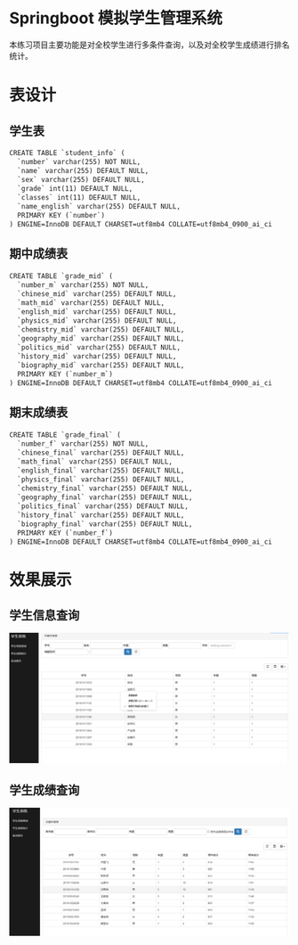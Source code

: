 # Springboot 模拟学生管理系统
本练习项目主要功能是对全校学生进行多条件查询，以及对全校学生成绩进行排名统计。

# 表设计
## 学生表
```
CREATE TABLE `student_info` (
  `number` varchar(255) NOT NULL,
  `name` varchar(255) DEFAULT NULL,
  `sex` varchar(255) DEFAULT NULL,
  `grade` int(11) DEFAULT NULL,
  `classes` int(11) DEFAULT NULL,
  `name_english` varchar(255) DEFAULT NULL,
  PRIMARY KEY (`number`)
) ENGINE=InnoDB DEFAULT CHARSET=utf8mb4 COLLATE=utf8mb4_0900_ai_ci
```

## 期中成绩表
```
CREATE TABLE `grade_mid` (
  `number_m` varchar(255) NOT NULL,
  `chinese_mid` varchar(255) DEFAULT NULL,
  `math_mid` varchar(255) DEFAULT NULL,
  `english_mid` varchar(255) DEFAULT NULL,
  `physics_mid` varchar(255) DEFAULT NULL,
  `chemistry_mid` varchar(255) DEFAULT NULL,
  `geography_mid` varchar(255) DEFAULT NULL,
  `politics_mid` varchar(255) DEFAULT NULL,
  `history_mid` varchar(255) DEFAULT NULL,
  `biography_mid` varchar(255) DEFAULT NULL,
  PRIMARY KEY (`number_m`)
) ENGINE=InnoDB DEFAULT CHARSET=utf8mb4 COLLATE=utf8mb4_0900_ai_ci
```

## 期末成绩表
```
CREATE TABLE `grade_final` (
  `number_f` varchar(255) NOT NULL,
  `chinese_final` varchar(255) DEFAULT NULL,
  `math_final` varchar(255) DEFAULT NULL,
  `english_final` varchar(255) DEFAULT NULL,
  `physics_final` varchar(255) DEFAULT NULL,
  `chemistry_final` varchar(255) DEFAULT NULL,
  `geography_final` varchar(255) DEFAULT NULL,
  `politics_final` varchar(255) DEFAULT NULL,
  `history_final` varchar(255) DEFAULT NULL,
  `biography_final` varchar(255) DEFAULT NULL,
  PRIMARY KEY (`number_f`)
) ENGINE=InnoDB DEFAULT CHARSET=utf8mb4 COLLATE=utf8mb4_0900_ai_ci
```

# 效果展示
## 学生信息查询
![学生信息查询](https://github.com/machao3w/student/blob/master/img/QQ%E6%88%AA%E5%9B%BE20190822135054.png)
## 学生成绩查询
![学生成绩查询](https://github.com/machao3w/student/blob/master/img/QQ%E6%88%AA%E5%9B%BE20190822135141.png)
